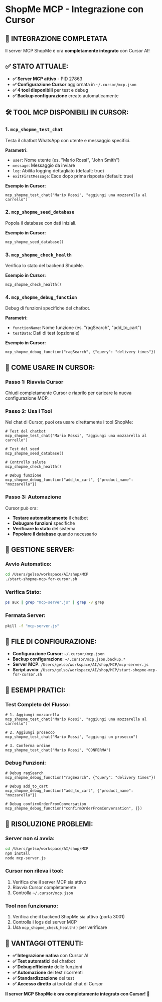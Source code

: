 # ShopMe MCP - Integrazione con Cursor

## 🎯 **INTEGRAZIONE COMPLETATA**

Il server MCP ShopMe è ora **completamente integrato** con Cursor AI!

## ✅ **STATO ATTUALE:**

- **✅ Server MCP attivo** - PID 27863
- **✅ Configurazione Cursor** aggiornata in `~/.cursor/mcp.json`
- **✅ 4 tool disponibili** per test e debug
- **✅ Backup configurazione** creato automaticamente

## 🛠️ **TOOL MCP DISPONIBILI IN CURSOR:**

### 1. **`mcp_shopme_test_chat`**
Testa il chatbot WhatsApp con utente e messaggio specifici.

**Parametri:**
- `user`: Nome utente (es. "Mario Rossi", "John Smith")
- `message`: Messaggio da inviare
- `log`: Abilita logging dettagliato (default: true)
- `exitFirstMessage`: Esce dopo prima risposta (default: true)

**Esempio in Cursor:**
```
mcp_shopme_test_chat("Mario Rossi", "aggiungi una mozzarella al carrello")
```

### 2. **`mcp_shopme_seed_database`**
Popola il database con dati iniziali.

**Esempio in Cursor:**
```
mcp_shopme_seed_database()
```

### 3. **`mcp_shopme_check_health`**
Verifica lo stato del backend ShopMe.

**Esempio in Cursor:**
```
mcp_shopme_check_health()
```

### 4. **`mcp_shopme_debug_function`**
Debug di funzioni specifiche del chatbot.

**Parametri:**
- `functionName`: Nome funzione (es. "ragSearch", "add_to_cart")
- `testData`: Dati di test (opzionale)

**Esempio in Cursor:**
```
mcp_shopme_debug_function("ragSearch", {"query": "delivery times"})
```

## 🚀 **COME USARE IN CURSOR:**

### **Passo 1: Riavvia Cursor**
Chiudi completamente Cursor e riaprilo per caricare la nuova configurazione MCP.

### **Passo 2: Usa i Tool**
Nel chat di Cursor, puoi ora usare direttamente i tool ShopMe:

```
# Test del chatbot
mcp_shopme_test_chat("Mario Rossi", "aggiungi una mozzarella al carrello")

# Test del seed
mcp_shopme_seed_database()

# Controllo salute
mcp_shopme_check_health()

# Debug funzione
mcp_shopme_debug_function("add_to_cart", {"product_name": "mozzarella"})
```

### **Passo 3: Automazione**
Cursor può ora:
- **Testare automaticamente** il chatbot
- **Debugare funzioni** specifiche
- **Verificare lo stato** del sistema
- **Popolare il database** quando necessario

## 🔧 **GESTIONE SERVER:**

### **Avvio Automatico:**
```bash
cd /Users/gelso/workspace/AI/shop/MCP
./start-shopme-mcp-for-cursor.sh
```

### **Verifica Stato:**
```bash
ps aux | grep "mcp-server.js" | grep -v grep
```

### **Fermata Server:**
```bash
pkill -f "mcp-server.js"
```

## 📁 **FILE DI CONFIGURAZIONE:**

- **Configurazione Cursor**: `~/.cursor/mcp.json`
- **Backup configurazione**: `~/.cursor/mcp.json.backup.*`
- **Server MCP**: `/Users/gelso/workspace/AI/shop/MCP/mcp-server.js`
- **Script avvio**: `/Users/gelso/workspace/AI/shop/MCP/start-shopme-mcp-for-cursor.sh`

## 🎯 **ESEMPI PRATICI:**

### **Test Completo del Flusso:**
```
# 1. Aggiungi mozzarella
mcp_shopme_test_chat("Mario Rossi", "aggiungi una mozzarella al carrello")

# 2. Aggiungi prosecco
mcp_shopme_test_chat("Mario Rossi", "aggiungi un prosecco")

# 3. Conferma ordine
mcp_shopme_test_chat("Mario Rossi", "CONFERMA")
```

### **Debug Funzioni:**
```
# Debug ragSearch
mcp_shopme_debug_function("ragSearch", {"query": "delivery times"})

# Debug add_to_cart
mcp_shopme_debug_function("add_to_cart", {"product_name": "mozzarella"})

# Debug confirmOrderFromConversation
mcp_shopme_debug_function("confirmOrderFromConversation", {})
```

## 🚨 **RISOLUZIONE PROBLEMI:**

### **Server non si avvia:**
```bash
cd /Users/gelso/workspace/AI/shop/MCP
npm install
node mcp-server.js
```

### **Cursor non rileva i tool:**
1. Verifica che il server MCP sia attivo
2. Riavvia Cursor completamente
3. Controlla `~/.cursor/mcp.json`

### **Tool non funzionano:**
1. Verifica che il backend ShopMe sia attivo (porta 3001)
2. Controlla i logs del server MCP
3. Usa `mcp_shopme_check_health()` per verificare

## 🎉 **VANTAGGI OTTENUTI:**

- **✅ Integrazione nativa** con Cursor AI
- **✅ Test automatici** del chatbot
- **✅ Debug efficiente** delle funzioni
- **✅ Automazione** dei test ricorrenti
- **✅ Standardizzazione** dei test
- **✅ Accesso diretto** ai tool dal chat di Cursor

**Il server MCP ShopMe è ora completamente integrato con Cursor!** 🎉

